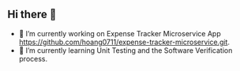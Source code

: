 ## Hi there 👋

- 🔭 I’m currently working on Expense Tracker Microservice App https://github.com/hoang0711/expense-tracker-microservice.git.
- 🌱 I’m currently learning Unit Testing and the Software Verification process.

<!--
**hoang0711/hoang0711** is a ✨ _special_ ✨ repository because its `README.md` (this file) appears on your GitHub profile.

- 🔭 I’m currently working on Expense Tracker Microservice App https://github.com/hoang0711/expense-tracker-microservice.git.
- 🌱 I’m currently learning Unit Testing and the Software Verification process.
